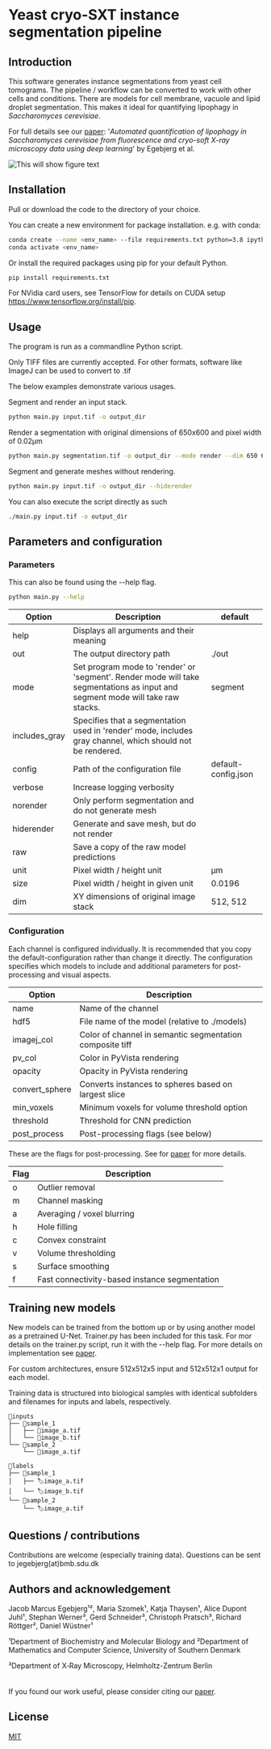 # Yeast cryo-SXT instance segmentation pipeline

## Introduction

This software generates instance segmentations from yeast cell tomograms. The pipeline / workflow can be converted to
work with other cells and conditions. There are models for cell membrane, vacuole and lipid droplet segmentation. This
makes it ideal for quantifying lipophagy in *Saccharomyces cerevisiae*.

For full details see our [paper]:
'*Automated quantification of lipophagy in Saccharomyces cerevisiae from fluorescence and cryo-soft X-ray microscopy
data using deep learning*' by Egebjerg et al.

![This will show figure text][pipeline-figure]

[pipeline-figure]: https://i.imgur.com/MrwwpZZ.png

[paper]: https://www.biorxiv.org/content/10.1101/2023.02.27.530171v1

## Installation

Pull or download the code to the directory of your choice.

You can create a new environment for package installation. e.g. with conda:

```bash
conda create --name <env_name> --file requirements.txt python=3.8 ipython
conda activate <env_name>
```

Or install the required packages using pip for your default Python.

```bash
pip install requirements.txt
```

For NVidia card users, see TensorFlow for details on CUDA setup https://www.tensorflow.org/install/pip.

## Usage

The program is run as a commandline Python script.

Only TIFF files are currently accepted. For other formats, software like ImageJ can be used to convert to .tif

The below examples demonstrate various usages.

Segment and render an input stack.

```bash
python main.py input.tif -o output_dir
```

Render a segmentation with original dimensions of 650x600 and pixel width of 0.02µm

```bash
python main.py segmentation.tif -o output_dir --mode render --dim 650 600 --size 0.02
```

Segment and generate meshes without rendering.

```bash
python main.py input.tif -o output_dir --hiderender
```

You can also execute the script directly as such

```bash
./main.py input.tif -o output_dir
```

## Parameters and configuration

### Parameters

This can also be found using the --help flag.

```bash
python main.py --help
```

| Option | Description | default |
| --- | --- | --- |
| help | Displays all arguments and their meaning |
| out | The output directory path | ./out |
| mode | Set program mode to 'render' or 'segment'. Render mode will take segmentations as input and segment mode will take raw stacks. | segment |
| includes_gray | Specifies that a segmentation used in 'render' mode, includes gray channel, which should not be rendered.
| config | Path of the configuration file | default-config.json |
| verbose | Increase logging verbosity |  |
| norender | Only perform segmentation and do not generate mesh |  |
| hiderender | Generate and save mesh, but do not render |  |
| raw | Save a copy of the raw model predictions | |
| unit | Pixel width / height unit | µm |
| size | Pixel width / height in given unit | 0.0196 |
| dim | XY dimensions of original image stack | 512, 512 |

### Configuration

Each channel is configured individually. It is recommended that you copy the default-configuration rather than change it
directly. The configuration specifies which models to include and additional parameters for post-processing and visual
aspects.

| Option | Description  |
| --- | --- |
| name | Name of the channel |
| hdf5 | File name of the model (relative to ./models) |
| imagej_col | Color of channel in semantic segmentation composite tiff |
| pv_col | Color in PyVista rendering |
| opacity | Opacity in PyVista rendering |
| convert_sphere | Converts instances to spheres based on largest slice |
| min_voxels | Minimum voxels for volume threshold option |
| threshold | Threshold for CNN prediction |
| post_process | Post-processing flags (see below) |

These are the flags for post-processing. See for [paper] for more details.

| Flag | Description |
| --- | --- |
| o | Outlier removal |
| m | Channel masking |
| a | Averaging / voxel blurring |
| h | Hole filling |
| c | Convex constraint |
| v | Volume thresholding |
| s | Surface smoothing |
| f | Fast connectivity-based instance segmentation |

## Training new models

New models can be trained from the bottom up or by using another model as a pretrained U-Net. Trainer.py has been
included for this task. For mor details on the trainer.py script, run it with the --help flag. For more details on
implementation see [paper].

For custom architectures, ensure 512x512x5 input and 512x512x1 output for each model.

Training data is structured into biological samples with identical subfolders and filenames for inputs and labels,
respectively.

```
📁inputs
├── 📁sample_1
│   ├── 🔬image_a.tif
│   └── 🔬image_b.tif
└── 📁sample_2
    └── 🔬image_a.tif
    
📁labels
├── 📁sample_1
│   ├── 🏷image_a.tif
│   └── 🏷image_b.tif
└── 📁sample_2
    └── 🏷image_a.tif
```

## Questions / contributions

Contributions are welcome (especially training data). Questions can be sent to jegebjerg(at)bmb.sdu.dk

## Authors and acknowledgement

Jacob Marcus Egebjerg¹², Maria Szomek¹, Katja Thaysen¹, Alice Dupont Juhl¹, Stephan Werner³, Gerd Schneider³, Christoph
Pratsch³, Richard Röttger², Daniel Wüstner¹

¹Department of Biochemistry and Molecular Biology and ²Department of Mathematics and Computer Science, University of
Southern Denmark

³Department of X‑Ray Microscopy, Helmholtz-Zentrum Berlin  
\
\
If you found our work useful, please consider citing our [paper].

## License

[MIT](https://choosealicense.com/licenses/mit/)
